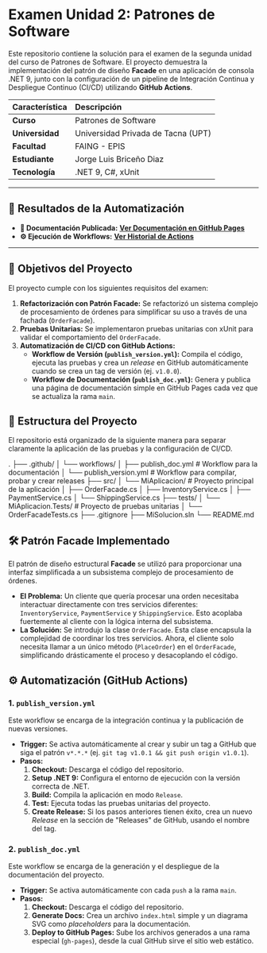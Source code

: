 # Examen Unidad 2: Patrones de Software

Este repositorio contiene la solución para el examen de la segunda unidad del curso de Patrones de Software. El proyecto demuestra la implementación del patrón de diseño **Facade** en una aplicación de consola .NET 9, junto con la configuración de un pipeline de Integración Continua y Despliegue Continuo (CI/CD) utilizando **GitHub Actions**.

| Característica | Descripción |
| :--- | :--- |
| **Curso** | Patrones de Software |
| **Universidad** | Universidad Privada de Tacna (UPT) |
| **Facultad** | FAING - EPIS |
| **Estudiante** | Jorge Luis Briceño Diaz|
| **Tecnología** | .NET 9, C#, xUnit |

---

## 🚀 Resultados de la Automatización

*   **📘 Documentación Publicada:** [**Ver Documentación en GitHub Pages**](https://upt-faing-epis.github.io/examen-si889-2025-ii-u2-J0rgZ/)
*   **⚙️ Ejecución de Workflows:** [**Ver Historial de Actions**](https://github.com/UPT-FAING-EPIS/examen-si889-2025-ii-u2-J0rgZ/actions)

---

## 🎯 Objetivos del Proyecto

El proyecto cumple con los siguientes requisitos del examen:

1.  **Refactorización con Patrón Facade:** Se refactorizó un sistema complejo de procesamiento de órdenes para simplificar su uso a través de una fachada (`OrderFacade`).
2.  **Pruebas Unitarias:** Se implementaron pruebas unitarias con xUnit para validar el comportamiento del `OrderFacade`.
3.  **Automatización de CI/CD con GitHub Actions:**
    *   **Workflow de Versión (`publish_version.yml`):** Compila el código, ejecuta las pruebas y crea un *release* en GitHub automáticamente cuando se crea un tag de versión (ej. `v1.0.0`).
    *   **Workflow de Documentación (`publish_doc.yml`):** Genera y publica una página de documentación simple en GitHub Pages cada vez que se actualiza la rama `main`.

## 📂 Estructura del Proyecto

El repositorio está organizado de la siguiente manera para separar claramente la aplicación de las pruebas y la configuración de CI/CD.

.
├── .github/
│ └── workflows/
│ ├── publish_doc.yml # Workflow para la documentación
│ └── publish_version.yml # Workflow para compilar, probar y crear releases
├── src/
│ └── MiAplicacion/ # Proyecto principal de la aplicación
│ ├── OrderFacade.cs
│ ├── InventoryService.cs
│ ├── PaymentService.cs
│ └── ShippingService.cs
├── tests/
│ └── MiAplicacion.Tests/ # Proyecto de pruebas unitarias
│ └── OrderFacadeTests.cs
├── .gitignore
├── MiSolucion.sln
└── README.md

## 🛠️ Patrón Facade Implementado

El patrón de diseño estructural **Facade** se utilizó para proporcionar una interfaz simplificada a un subsistema complejo de procesamiento de órdenes.

-   **El Problema:** Un cliente que quería procesar una orden necesitaba interactuar directamente con tres servicios diferentes: `InventoryService`, `PaymentService` y `ShippingService`. Esto acoplaba fuertemente al cliente con la lógica interna del subsistema.
-   **La Solución:** Se introdujo la clase `OrderFacade`. Esta clase encapsula la complejidad de coordinar los tres servicios. Ahora, el cliente solo necesita llamar a un único método (`PlaceOrder`) en el `OrderFacade`, simplificando drásticamente el proceso y desacoplando el código.

## ⚙️ Automatización (GitHub Actions)

### 1. `publish_version.yml`
Este workflow se encarga de la integración continua y la publicación de nuevas versiones.

-   **Trigger:** Se activa automáticamente al crear y subir un tag a GitHub que siga el patrón `v*.*.*` (ej. `git tag v1.0.1 && git push origin v1.0.1`).
-   **Pasos:**
    1.  **Checkout:** Descarga el código del repositorio.
    2.  **Setup .NET 9:** Configura el entorno de ejecución con la versión correcta de .NET.
    3.  **Build:** Compila la aplicación en modo `Release`.
    4.  **Test:** Ejecuta todas las pruebas unitarias del proyecto.
    5.  **Create Release:** Si los pasos anteriores tienen éxito, crea un nuevo *Release* en la sección de "Releases" de GitHub, usando el nombre del tag.

### 2. `publish_doc.yml`
Este workflow se encarga de la generación y el despliegue de la documentación del proyecto.

-   **Trigger:** Se activa automáticamente con cada `push` a la rama `main`.
-   **Pasos:**
    1.  **Checkout:** Descarga el código del repositorio.
    2.  **Generate Docs:** Crea un archivo `index.html` simple y un diagrama SVG como *placeholders* para la documentación.
    3.  **Deploy to GitHub Pages:** Sube los archivos generados a una rama especial (`gh-pages`), desde la cual GitHub sirve el sitio web estático.